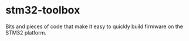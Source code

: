 # stm32-toolbox
Bits and pieces of code that make it easy to quickly build firmware on the STM32 platform.
